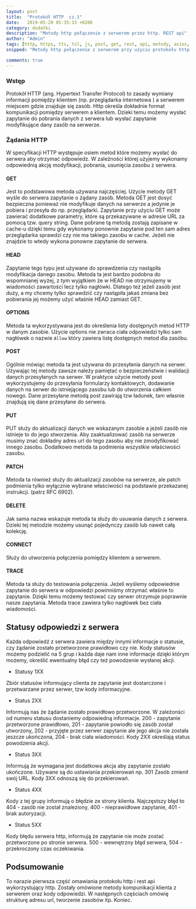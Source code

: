 ```yaml
---
layout: post
title:  "Protokół HTTP  cz.1"
date:   2019-05-20 05:35:33 +0200
category: dodatki
description: "Metody http połączenie z serwerem przez http. REST api"
author: "Admin"
tags: [http, https, tts, tsl, js, post, get, rest, api, metody, axios, status, server]
snipped: "Metody http połączenie z serwerem przy użyciu protokołu http - odpowiedzi z serwera. Rest api omówienie."

comments: true
---
```


### Wstęp
Protokół HTTP (ang. Hypertext Transfer Protocol) to zasady wymiany informacji pomiędzy klientem (np. przeglądarka internetowa ) a serwerem miejscem gdzie znajduje się zasób. Http określa dokładnie format kompunikacji pomiędzy serwerem a klientem. Dzieki temu możemy wysłać zapytanie do pobrania danych z serwera lub wysłać zapytanie modyfikujące dany zasób na serwerze.

### Żądania HTTP
W specyfikacji HTTP występuje osiem metod które możemy wysłać do serwera aby otrzymać odpowiedz. W zależności której użyjemy wykonamy odpowiednią akcję modyfikacji, pobrania, usunięcia zasobu z serwera.

#### GET 
Jest to podstawowa metoda używana najczęściej. Użycie metody GET wyśle do serwera zapytanie o żądany zasób. Metoda GET jest dosyć bezpieczna ponieważ nie modyfikuje danych na serwerze a jedynie je pobiera i przesyła do np. przeglądarki. Zapytanie przy użyciu GET może zawierać dodatkowe parametry, które są przekazywane w adresie URL za pomocą tzw. query string. Dane pobrane tą metodą zostają zapisane w cache-u dzięki temu gdy wykonamy ponownie zapytanie pod ten sam adres przeglądarka sprawdzi czy nie ma takiego zasobu w cache. Jeżeli nie  znajdzie to wtedy wykona ponowne zapytanie do serwera.

#### HEAD 
Zapytanie tego typu jest używane do sprawdzenia czy nastąpiła modyfikacja danego zasobu. Metoda ta jest bardzo podobna do wspomnianej wyżej, z tym wyjątkiem że w HEAD nie otrzymujemy w wiadomości zawartości lecz tylko nagłówki. Dlatego też jeżeli zasób jest duży, a my chcemy tylko sprawdzić czy nastąpiła jakaś zmiana bez pobierania jej możemy użyć właśnie HEAD zamiast GET.

#### OPTIONS

Metoda ta wykorzystywana jest do określenia listy dostępnych metod HTTP w danym zasobie. Użycie options nie zwraca ciała odpowiedzi tylko sam nagłówek o nazwie `Allow` który zawiera listę dostępnych metod dla zasóbu.

#### POST

Ogólnie mówiąc metoda ta jest używana do przesyłania danych na serwer. Używając tej metody zawsze należy pamiętać o bezpieczeństwie i walidacji danych przesyłanych na serwer. W praktyce użycie metody post wykorzystujemy do przesyłania formularzy kontaktowych, dodawanie danych na serwer do istniejącego zasobu lub do utworzenia całkiem nowego. Dane przesyłane metodą post zawirają tzw ładunek, tam własnie znajdują się dane przesyłane do serwera.

#### PUT

PUT służy do aktualizacji danych we wskazanym zasobie a jeżeli zasób nie istnieje to do jego stworzenia. Aby zaaktualizować zasób na serwerze musimy znać dokładny adres url do tego zasobu aby nie zmodyfikować innego zasobu. Dodatkowo metoda ta podmienia wszystkie właściwości zasobu.                                                                 

#### PATCH 
Metoda ta również służy do aktualizacji zasobów na serwerze, ale patch podmienia tylko wyłącznie wybrane właściwości na podstawie przekazanej instrukcji. (patrz RFC 6902). 

#### DELETE
Jak sama nazwa wskazuje metoda ta służy do usuwania danych z serwera. Dzieki tej metodzie możemy usunąć pojedynczy zasób lub nawet całą kolekcję.


#### CONNECT

Służy do utworzenia połączenia pomiędzy klientem a serwerem.

#### TRACE

Metoda ta służy do testowania połączenia. Jeżeli wyślemy odpowiednie zapytanie do serwera w odpowiedzi powinniśmy otrzymać właśnie to zapytanie. Dzięki temu możemy testować czy serwer otrzymuje poprawnie nasze zapytania. Metoda trace zawiera tylko nagłówek bez ciała wiadomości.



## Statusy odpowiedzi z serwera

Każda odpowiedź z serwera zawiera między innymi informacje o statusie, czy żądanie zostało przetworzone prawidłowo czy nie. Kody statusów możemy podzielić na 5 grup i każda daje nam inne informacje dzięki którym możemy, określić ewentualny błąd czy też powodzenie wysłanej akcji.

- Statusy 1XX 

Zbiór statusów informujący clienta że zapytanie jest dostarczone i przetwarzane przez serwer, tzw kody informacyjne.

- Status 2XX

Informują nas że żądanie zostało prawidłowo przetworzone. W zależonści od numeru statusu dostaniemy odpowiedną informacje.
200 - zapytanie przetworzone prawidłowo, 201 - zapytanie powiodło się zasób został utworzony, 202 - przyjęte przez serwer zapytanie ale jego akcja nie została jeszcze ukończona, 204 - brak ciała wiadomości. Kody 2XX określają status powodzenia akcji.

- Status 3XX

Informują że wymagana jest dodatkowa akcja aby zapytanie zostało ukończone. Używane są do ustawiania przekierowań np. 301 Zasób zmienił swój URL. Kody 3XX odnoszą się do przekierowań.

- Status 4XX

Kody z tej grupy informują o błędzie ze strony klienta. Najczęstszy błąd to 404 - zasób nie został znaleziony, 400 - nieprawidłowe zapytanie, 401 - brak autoryzacji.

- Status 5XX

Kody błędu serwera http, informują że zapytanie nie może zostać przetworzone po stronie serwera. 500 - wewnętrzny błąd serwera, 504 - przekroczony czas oczekiwania.

## Podsumowanie

To narazie pierwsza część omawiania protokołu http i rest api wykorzystujący http. Zostały omówione metody kompunikacji klienta z serwerem oraz kody odpowiedzi. W następnych częściach omówię strukturę adresu url, tworzenie zasobów itp. Koniec.